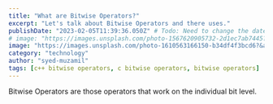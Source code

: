 ```yaml
---
title: "What are Bitwise Operators?"
excerpt: "Let's talk about Bitwise Operators and there uses."
publishDate: "2023-02-05T11:39:36.050Z" # Todo: Need to change the date to publishing date
# image: "https://images.unsplash.com/photo-1567620905732-2d1ec7ab7445?auto=format&fit=crop&w=987&h=700"
image: "https://images.unsplash.com/photo-1610563166150-b34df4f3bcd6?&auto=format&fit=crop&w=1976&q=80"
category: "technology"
author: "syed-muzamil"
tags: [c++ bitwise operators, c bitwise operators, bitwise operators]
---
```


Bitwise Operators are those operators that work on the individual bit level.